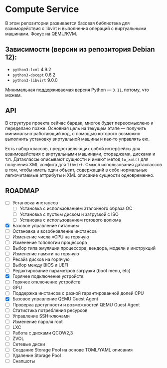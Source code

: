 # Compute Service

В этом репозитории развивается базовая библиотека для взаимодействия с libvirt и выполнения операций с виртуальными машинами. Фокус на QEMU/KVM.

## Зависимости (версии из репозитория Debian 12):

- `python3-lxml` 4.9.2
- `python3-docopt` 0.6.2
- `python3-libvirt` 9.0.0

Минимальная поддерживаемая версия Python — `3.11`, потому, что можем.

## API

В структуре проекта сейчас бардак, многое будет переосмыслено и переделано позже. Основная цель на текущем этапе — получить минимально работающий код, с помощью которого возможно выполнить установку виртуальной машины и как-то управлять ею.

Есть набор классов, предоставляющих собой интерфейсы для взаимодействия с виртуальными машинами, стораджами, дисками и т.п. Датаклассы описывают сущности и имеют метод `to_xml()` для получения XML конфига для `libvirt`. Смысл использования датаклассов в том, чтобы иметь один объект, содержащий в себе нормальные легкочитаемые аттрибуты и XML описание сущности одновременно.

## ROADMAP

- [ ] Установка инстансов
    - [ ] Установка с использованием эталонного образа ОС
    - [ ] Установка с пустым диском и загрузкой с ISO
    - [ ] Установка с использованием готового волюма
- [x] Базовое управление питанием
- [ ] Остановка и возобновление инстансов
- [ ] Изменение числа vCPU на горячую
- [ ] Изменение топологии процессора
- [ ] Выбор типа эмуляции процессора, вендора, модели и инструкций
- [ ] Изменение памяти на горячую
- [ ] Ресайз дисков на горячую
- [ ] Выбор между BIOS и UEFI
- [ ] Редактирование параметров загрузки (boot menu, etc)
- [x] Горячее подключение устройств
- [ ] Горячее отключение устройств
- [ ] GPU
- [ ] Поддержка инстансов с разной гарантированной долей CPU
- [x] Базовое управление QEMU Guest Agent
- [ ] Проверка доступности и возможностей QEMU Guest Agent
- [ ] Статистика потребления ресурсов
- [ ] Управление SSH-ключами
- [ ] Изменение пароля root
- [ ] LXC
- [ ] Работа с дисками QCOW2,3
- [ ] ZVOL
- [ ] Сетевые диски
- [ ] Создание Storage Pool на основе TOML/YAML описания
- [ ] Удаление Storage Pool
- [ ] Снапшоты
